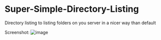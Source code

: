 # Super-Simple-Directory-Listing
Directory listing to listing folders on you server in a nicer way than default

Screenshot:
![image](https://github.com/user-attachments/assets/d14794c5-788d-441e-8da8-09b564e513aa)
